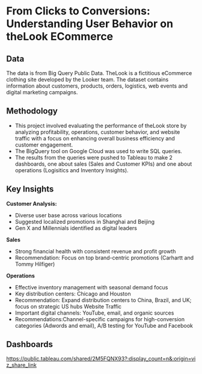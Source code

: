 # **From Clicks to Conversions: Understanding User Behavior on theLook ECommerce**
## **Data**
The data is from Big Query Public Data. TheLook is a fictitious eCommerce clothing site developed by the Looker team. The dataset contains information about customers, products, orders, logistics, web events and digital marketing campaigns.
## **Methodology**
- This project involved evaluating the performance of theLook store by analyzing profitability, operations, customer behavior, and website traffic with a focus on enhancing overall business efficiency and customer engagement.
- The BigQuery tool on Google Cloud was used to write SQL queries.
- The results from the queries were pushed to Tableau to make 2 dashboards, one about sales (Sales and Customer KPIs) and one about operations (Logisitics and Inventory Insights). 
## **Key Insights**
**Customer Analysis:**
- Diverse user base across various locations
- Suggested localized promotions in Shanghai and Beijing
- Gen X and Millennials identified as digital leaders
  
**Sales**
- Strong financial health with consistent revenue and profit growth
- Recommendation: Focus on top brand-centric promotions (Carhartt and Tommy Hilfiger)
  
**Operations**
- Effective inventory management with seasonal demand focus
- Key distribution centers: Chicago and Houston
- Recommendation: Expand distribution centers to China, Brazil, and UK; focus on strategic US hubs
Website Traffic
- Important digital channels: YouTube, email, and organic sources
- Recommendations:Channel-specific campaigns for high-conversion categories (Adwords and email), A/B testing for YouTube and Facebook
## **Dashboards**
https://public.tableau.com/shared/2M5FQNX93?:display_count=n&:origin=viz_share_link
